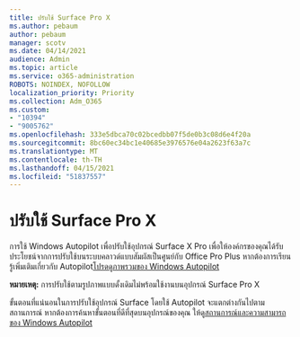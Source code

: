 ```yaml
---
title: ปรับใช้ Surface Pro X
ms.author: pebaum
author: pebaum
manager: scotv
ms.date: 04/14/2021
audience: Admin
ms.topic: article
ms.service: o365-administration
ROBOTS: NOINDEX, NOFOLLOW
localization_priority: Priority
ms.collection: Adm_O365
ms.custom:
- "10394"
- "9005762"
ms.openlocfilehash: 333e5dbca70c02bcedbb07f5de0b3c08d6e4f20a
ms.sourcegitcommit: 8bc60ec34bc1e40685e3976576e04a2623f63a7c
ms.translationtype: MT
ms.contentlocale: th-TH
ms.lasthandoff: 04/15/2021
ms.locfileid: "51837557"
---
```

# <a name="deploy-surface-pro-x"></a>ปรับใช้ Surface Pro X

การใช้ Windows Autopilot เพื่อปรับใช้อุปกรณ์ Surface X Pro เพื่อให้องค์กรของคุณได้รับประโยชน์จากการปรับใช้บนระบบคลาวด์แบบสัมผัสเป็นศูนย์กับ Office Pro Plus หากต้องการเรียนรู้เพิ่มเติมเกี่ยวกับ Autopilot[โปรดดูภาพรวมของ Windows Autopilot](https://docs.microsoft.com/mem/autopilot/windows-autopilot)

**หมายเหตุ:** การปรับใช้ตามรูปภาพแบบดั้งเดิมไม่พร้อมใช้งานบนอุปกรณ์ Surface Pro X

ขั้นตอนที่แน่นอนในการปรับใช้อุปกรณ์ Surface โดยใช้ Autopilot จะแตกต่างกันไปตามสถานการณ์ หากต้องการค้นหาขั้นตอนที่ดีที่สุดบนอุปกรณ์ของคุณ ให้ดู[สถานการณ์และความสามารถของ Windows Autopilot](https://docs.microsoft.com/mem/autopilot/windows-autopilot-scenarios)

